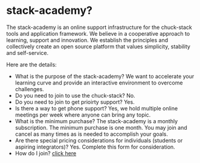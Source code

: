 # stack-academy?

The stack-academy is an online support infrastructure for the chuck-stack tools and application framework. We believe in a cooperative approach to learning, support and innovation. We establish the principles and collectively create an open source platform that values simplicity, stability and self-service.

Here are the details:

- What is the purpose of the stack-academy? We want to accelerate your learning curve and provide an interactive environment to overcome challenges.
- Do you need to join to use the chuck-stack? No.
- Do you need to join to get prioirty support? Yes.
- Is there a way to get phone support? Yes, we hold multiple online meetings per week where anyone can bring any topic.
- What is the minimum purchase? The stack-academy is a monthly subscription. The minimum purchase is one month. You may join and cancel as many times as is needed to accomplish your goals.
- Are there special pricing considerations for individuals (students or aspiring integrators)? Yes. Complete this form for consideration.
- How do I join? [click here](https://buy.stripe.com/7sIbLIeeU3oT4IEfYY)

